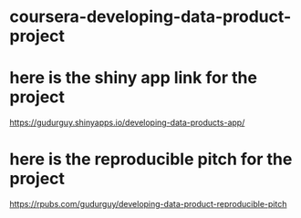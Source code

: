 # coursera-developing-data-product-project

# here is the shiny app link for the project
https://gudurguy.shinyapps.io/developing-data-products-app/

# here is the reproducible pitch for the project
https://rpubs.com/gudurguy/developing-data-product-reproducible-pitch
